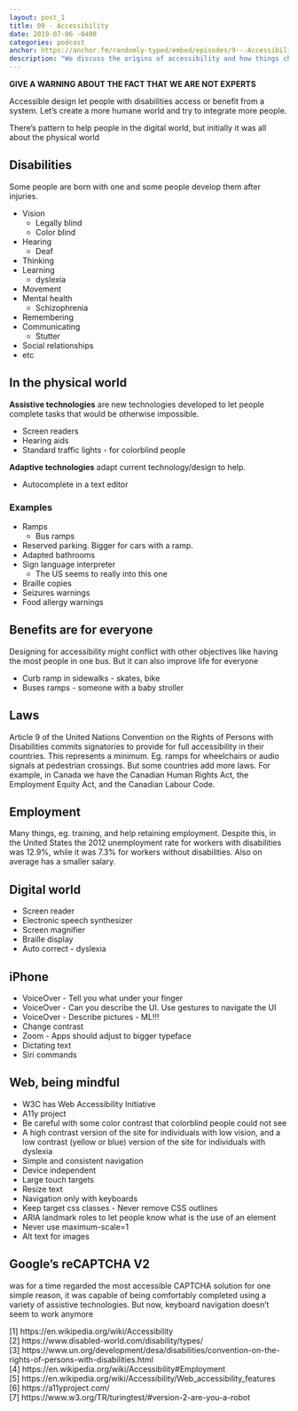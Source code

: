 ```yaml
---
layout: post_1
title: 09 - Accessibility
date: 2019-07-06 -0400
categories: podcast
anchor: https://anchor.fm/randomly-typed/embed/episodes/9---Accessibility-e4hslu/a-aiced1
description: "We discuss the origins of accessibility and how things changed as society moved into the digital age."
---
```


**GIVE A WARNING ABOUT THE FACT THAT WE ARE NOT EXPERTS**

Accessible design let people with disabilities access or benefit from a system. Let’s create a more humane world and try to integrate more people. <span class="footnote"></span>

There’s pattern to help people in the digital world, but initially it was all about the physical world

## Disabilities <span class="footnote"></span>
Some people are born with one and some people develop them after injuries.
- Vision
  - Legally blind
  - Color blind
- Hearing
  - Deaf
- Thinking
- Learning
  - dyslexia
- Movement
- Mental health
  - Schizophrenia
- Remembering
- Communicating
  - Stutter
- Social relationships
- etc

## In the physical world
**Assistive technologies** are new technologies developed to let people complete tasks that would be otherwise impossible.
- Screen readers
- Hearing aids
- Standard traffic lights - for colorblind people

**Adaptive technologies** adapt current technology/design to help.
- Autocomplete in a text editor

### Examples
- Ramps
  - Bus ramps
- Reserved parking. Bigger for cars with a ramp.
- Adapted bathrooms
- Sign language interpreter
  - The US seems to really into this one
- Braille copies
- Seizures warnings
- Food allergy warnings

## Benefits are for everyone
Designing for accessibility might conflict with other objectives like having the most people in one bus. But it can also improve life for everyone
- Curb ramp in sidewalks - skates, bike
- Buses ramps - someone with a baby stroller

## Laws
Article 9 of the United Nations Convention on the Rights of Persons with Disabilities commits signatories to provide for full accessibility in their countries. <span class="footnote"></span> This represents a minimum. Eg. ramps for wheelchairs or audio signals at pedestrian crossings.
But some countries add more laws. For example, in Canada we have the  Canadian Human Rights Act, the Employment Equity Act, and the Canadian Labour Code.

## Employment
Many things, eg. training, and help retaining employment.
Despite this, in the United States the 2012 unemployment rate for workers with disabilities was 12.9%, while it was 7.3% for workers without disabilities. <span class="footnote"></span> Also on average has a smaller salary.

## Digital world
- Screen reader
- Electronic speech synthesizer
- Screen magnifier
- Braille display
- Auto correct - dyslexia

## iPhone
- VoiceOver - Tell you what under your finger
- VoiceOver - Can you describe the UI. Use gestures to navigate the UI
- VoiceOver - Describe pictures - ML!!!
- Change contrast
- Zoom - Apps should adjust to bigger typeface
- Dictating text
- Siri commands

## Web, being mindful <span class="footnote"></span>
- W3C has  Web Accessibility Initiative
- A11y project
- Be careful with some color contrast that colorblind people could not see
- A high contrast version of the site for individuals with low vision, and a low contrast (yellow or blue) version of the site for individuals with dyslexia
- Simple and consistent navigation
- Device independent
- Large touch targets
- Resize text
- Navigation only with keyboards
- Keep target css classes - Never remove CSS outlines
- ARIA landmark roles to let people know what is the use of an element
- Never use maximum-scale=1
- Alt text for images

## Google’s reCAPTCHA V2 <span class="footnote"></span>
was for a time regarded the most accessible CAPTCHA solution for one simple reason, it was capable of being comfortably completed using a variety of assistive technologies.
But now, keyboard navigation doesn’t seem to work anymore

<span class="footnotes">
  [1] https://en.wikipedia.org/wiki/Accessibility <br/>
  [2] https://www.disabled-world.com/disability/types/ <br/>
  [3] https://www.un.org/development/desa/disabilities/convention-on-the-rights-of-persons-with-disabilities.html <br/>
  [4] https://en.wikipedia.org/wiki/Accessibility#Employment <br/>
  [5] https://en.wikipedia.org/wiki/Accessibility/Web_accessibility_features <br/>
  [6] https://a11yproject.com/ <br/>
  [7] https://www.w3.org/TR/turingtest/#version-2-are-you-a-robot <br/>
</span>
